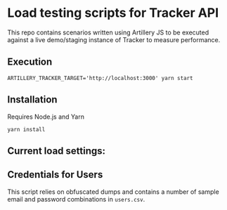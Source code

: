 # Load testing scripts for Tracker API

This repo contains scenarios written using Artillery JS to be executed against a live demo/staging instance of Tracker
to measure performance.

## Execution

```
ARTILLERY_TRACKER_TARGET='http://localhost:3000' yarn start
```

## Installation

Requires Node.js and Yarn

```
yarn install
```

## Current load settings:


## Credentials for Users

This script relies on obfuscated dumps and contains a number of sample email and password combinations in `users.csv`.

